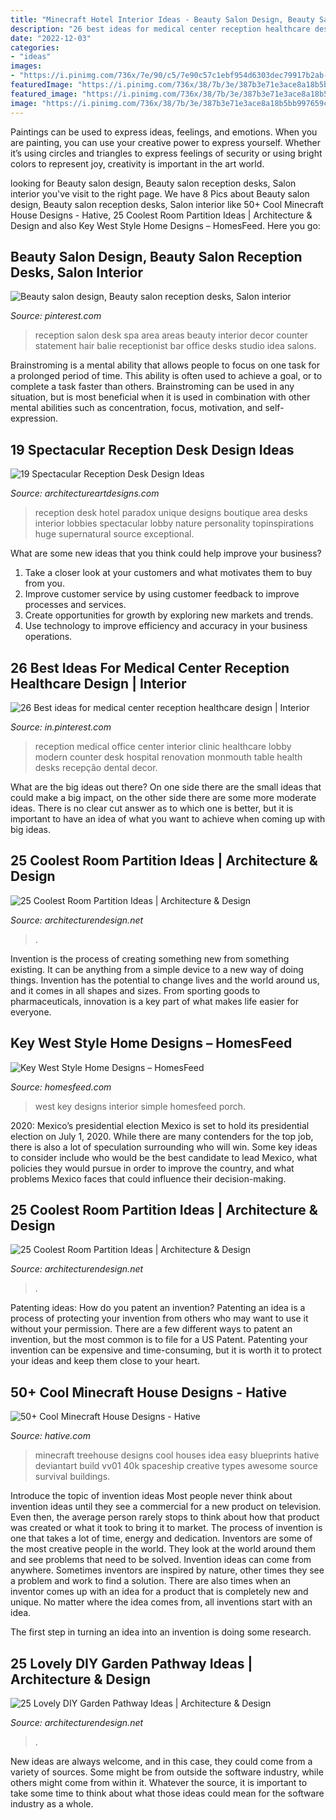```yaml
---
title: "Minecraft Hotel Interior Ideas - Beauty Salon Design, Beauty Salon Reception Desks, Salon Interior"
description: "26 best ideas for medical center reception healthcare design"
date: "2022-12-03"
categories:
- "ideas"
images:
- "https://i.pinimg.com/736x/7e/90/c5/7e90c57c1ebf954d6303dec79917b2ab--salon-reception-area-spa-reception.jpg"
featuredImage: "https://i.pinimg.com/736x/38/7b/3e/387b3e71e3ace8a18b5bb997659cfb51.jpg"
featured_image: "https://i.pinimg.com/736x/38/7b/3e/387b3e71e3ace8a18b5bb997659cfb51.jpg"
image: "https://i.pinimg.com/736x/38/7b/3e/387b3e71e3ace8a18b5bb997659cfb51.jpg"
---
```



Paintings can be used to express ideas, feelings, and emotions.
When you are painting, you can use your creative power to express yourself. Whether it’s using circles and triangles to express feelings of security or using bright colors to represent joy, creativity is important in the art world.

	

		
looking for Beauty salon design, Beauty salon reception desks, Salon interior you've visit to the right page. We have 8 Pics about Beauty salon design, Beauty salon reception desks, Salon interior like 50+ Cool Minecraft House Designs - Hative, 25 Coolest Room Partition Ideas | Architecture &amp; Design and also Key West Style Home Designs – HomesFeed. Here you go:
		
    
## Beauty Salon Design, Beauty Salon Reception Desks, Salon Interior

<img loading=lazy src="https://i.pinimg.com/736x/7e/90/c5/7e90c57c1ebf954d6303dec79917b2ab--salon-reception-area-spa-reception.jpg" onerror="this.onerror=null;this.src='https://tse3.mm.bing.net/th?id=OIP.3HweVpDMTudcz5lZveYDXAHaJ4&amp;pid=15.1';" alt="Beauty salon design, Beauty salon reception desks, Salon interior">

_Source: pinterest.com_

>reception salon desk spa area areas beauty interior decor counter statement hair balie receptionist bar office desks studio idea salons. 

	

Brainstroming is a mental ability that allows people to focus on one task for a prolonged period of time. This ability is often used to achieve a goal, or to complete a task faster than others. Brainstroming can be used in any situation, but is most beneficial when it is used in combination with other mental abilities such as concentration, focus, motivation, and self-expression.

    
## 19 Spectacular Reception Desk Design Ideas

<img loading=lazy src="https://www.architectureartdesigns.com/wp-content/uploads/2015/07/349-630x440.jpg" onerror="this.onerror=null;this.src='https://tse2.mm.bing.net/th?id=OIP.UfCiRM609Dc5big6LtvRrAHaFL&amp;pid=15.1';" alt="19 Spectacular Reception Desk Design Ideas">

_Source: architectureartdesigns.com_

>reception desk hotel paradox unique designs boutique area desks interior lobbies spectacular lobby nature personality topinspirations huge supernatural source exceptional. 

	

What are some new ideas that you think could help improve your business?
1. Take a closer look at your customers and what motivates them to buy from you.
2. Improve customer service by using customer feedback to improve processes and services.
3. Create opportunities for growth by exploring new markets and trends. 
4. Use technology to improve efficiency and accuracy in your business operations.

    
## 26 Best Ideas For Medical Center Reception Healthcare Design | Interior

<img loading=lazy src="https://i.pinimg.com/736x/38/7b/3e/387b3e71e3ace8a18b5bb997659cfb51.jpg" onerror="this.onerror=null;this.src='https://tse1.mm.bing.net/th?id=OIP.9TIKUWm_o5zQnVkzr15VUgAAAA&amp;pid=15.1';" alt="26 Best ideas for medical center reception healthcare design | Interior">

_Source: in.pinterest.com_

>reception medical office center interior clinic healthcare lobby modern counter desk hospital renovation monmouth table health desks recepção dental decor. 

	

What are the big ideas out there?
On one side there are the small ideas that could make a big impact, on the other side there are some more moderate ideas. There is no clear cut answer as to which one is better, but it is important to have an idea of what you want to achieve when coming up with big ideas.

    
## 25 Coolest Room Partition Ideas | Architecture &amp; Design

<img loading=lazy src="https://cdn.architecturendesign.net/wp-content/uploads/2014/08/3137.jpg" onerror="this.onerror=null;this.src='https://tse2.mm.bing.net/th?id=OIP.0U4_h8rUDRzr4zKdHGWjhgHaLK&amp;pid=15.1';" alt="25 Coolest Room Partition Ideas | Architecture &amp; Design">

_Source: architecturendesign.net_

>. 

	

Invention is the process of creating something new from something existing. It can be anything from a simple device to a new way of doing things. Invention has the potential to change lives and the world around us, and it comes in all shapes and sizes. From sporting goods to pharmaceuticals, innovation is a key part of what makes life easier for everyone.

    
## Key West Style Home Designs – HomesFeed

<img loading=lazy src="https://homesfeed.com/wp-content/uploads/2015/07/simple-Key-West-interior-design-with-a-pair-of-wood-chairs-and-L-shape-sofa-with-high-built-in-headrest-feature.jpg" onerror="this.onerror=null;this.src='https://tse2.mm.bing.net/th?id=OIP.7eVdEol1Yaz_NM78wNQ9hgHaLH&amp;pid=15.1';" alt="Key West Style Home Designs – HomesFeed">

_Source: homesfeed.com_

>west key designs interior simple homesfeed porch. 

	

2020: Mexico’s presidential election
Mexico is set to hold its presidential election on July 1, 2020. While there are many contenders for the top job, there is also a lot of speculation surrounding who will win. Some key ideas to consider include who would be the best candidate to lead Mexico, what policies they would pursue in order to improve the country, and what problems Mexico faces that could influence their decision-making.

    
## 25 Coolest Room Partition Ideas | Architecture &amp; Design

<img loading=lazy src="https://cdn.architecturendesign.net/wp-content/uploads/2014/08/657.jpg" onerror="this.onerror=null;this.src='https://tse3.mm.bing.net/th?id=OIP.tVw9YqmSSdCmicAXphm1JgHaJ4&amp;pid=15.1';" alt="25 Coolest Room Partition Ideas | Architecture &amp; Design">

_Source: architecturendesign.net_

>. 

	

Patenting ideas: How do you patent an invention?
Patenting an idea is a process of protecting your invention from others who may want to use it without your permission. There are a few different ways to patent an invention, but the most common is to file for a US Patent. Patenting your invention can be expensive and time-consuming, but it is worth it to protect your ideas and keep them close to your heart.

    
## 50+ Cool Minecraft House Designs - Hative

<img loading=lazy src="https://hative.com/wp-content/uploads/2014/02/minecraft-houses/treehouse-design-idea-5.jpg" onerror="this.onerror=null;this.src='https://tse4.mm.bing.net/th?id=OIP.NJXm4Glxz7hRvYiXb5O67AHaFj&amp;pid=15.1';" alt="50+ Cool Minecraft House Designs - Hative">

_Source: hative.com_

>minecraft treehouse designs cool houses idea easy blueprints hative deviantart build vv01 40k spaceship creative types awesome source survival buildings. 

	

Introduce the topic of invention ideas
Most people never think about invention ideas until they see a commercial for a new product on television. Even then, the average person rarely stops to think about how that product was created or what it took to bring it to market. The process of invention is one that takes a lot of time, energy and dedication. Inventors are some of the most creative people in the world. They look at the world around them and see problems that need to be solved.
Invention ideas can come from anywhere. Sometimes inventors are inspired by nature, other times they see a problem and work to find a solution. There are also times when an inventor comes up with an idea for a product that is completely new and unique. No matter where the idea comes from, all inventions start with an idea.

The first step in turning an idea into an invention is doing some research.

    
## 25 Lovely DIY Garden Pathway Ideas | Architecture &amp; Design

<img loading=lazy src="https://cdn.architecturendesign.net/wp-content/uploads/2014/08/25-Lovely-DIY-Garden-Pathway-Ideas-04.jpg" onerror="this.onerror=null;this.src='https://tse3.mm.bing.net/th?id=OIP.sdh1NM45I8WmIzA9amMmCAHaJR&amp;pid=15.1';" alt="25 Lovely DIY Garden Pathway Ideas | Architecture &amp; Design">

_Source: architecturendesign.net_

>. 

	

New ideas are always welcome, and in this case, they could come from a variety of sources. Some might be from outside the software industry, while others might come from within it. Whatever the source, it is important to take some time to think about what those ideas could mean for the software industry as a whole.

